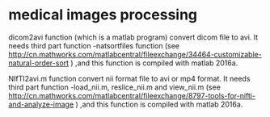 # medical images processing
dicom2avi function (which is a matlab program) convert dicom file to avi. It needs third part function -natsortfiles function (see http://cn.mathworks.com/matlabcentral/fileexchange/34464-customizable-natural-order-sort ) ,and this function is compiled with matlab 2016a.

NIfTI2avi.m function convert nii format file to avi or mp4 format. It needs third part function -load_nii.m, reslice_nii.m and view_nii.m (see http://cn.mathworks.com/matlabcentral/fileexchange/8797-tools-for-nifti-and-analyze-image ) ,and this function is compiled with matlab 2016a.
